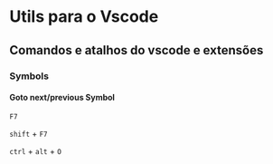 # Utils para o Vscode

## Comandos e atalhos do vscode e extensões

### Symbols

#### Goto next/previous Symbol

`F7`

`shift` + `F7`




`ctrl` + `alt` + `O`
```
